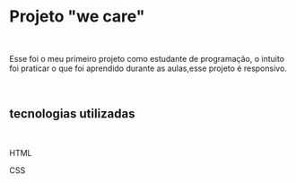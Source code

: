 <h1> Projeto "we care"</h1>
<br>
<p> Esse foi o meu primeiro projeto como estudante de programação, o intuito foi praticar o que foi aprendido durante as aulas,esse projeto é responsivo.</p>
<br>
<h2> tecnologias utilizadas</h2>
<br>
<p> HTML</p>
<p> CSS</p>
